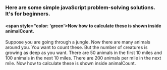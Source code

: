 ### Here are some simple javaScript problem-solving solutions. It's for beginners.

#### <span style="color: 'green'>Now how to calculate these is shown inside animalCount.</span>
<p>Suppose you are going through a jungle. Now there are many animals around you. You want to count these. But the number of creatures is growing as deep as you want. There are 50 animals in the first 10 miles and 100 animals in the next 10 miles. There are 200 animals per mile in the next mile. Now how to calculate these is shown inside animalCount.</p>